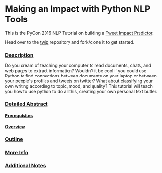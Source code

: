 # Making an Impact with Python NLP Tools

This is the PyCon 2016 NLP Tutorial on building a [Tweet Impact Predictor](//github.com/totalgood/twip).

Head over to the [twip](//github.com/totalgood/twip) repository and fork/clone it to get started.

### [Description](docs/notes/proposal.md#description)

Do you dream of teaching your computer to read documents, chats, and web pages to extract information? Wouldn't it be cool if you could use Python to find connections between documents on your laptop or between your people's profiles and tweets on twitter? What about classifying your own writing according to topic, mood, and quality? This tutorial will teach you how to use python to do all this, creating your own personal text butler.

### [Detailed Abstract](docs/notes/proposal.md#detailed-abstract)

#### [Prerequisites](docs/notes/proposal.md#prerequisites)

#### [Overview](docs/notes/proposal.md#overview)

### [Outline](docs/notes/proposal.md#outline)

### [More Info](docs/notes/proposal.md#more-info)

### [Additional Notes](docs/notes/proposal.md#additional-notes)
